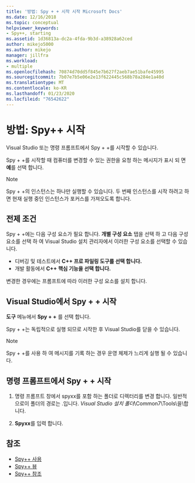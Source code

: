 ```yaml
---
title: '방법: Spy + + 시작 시작 Microsoft Docs'
ms.date: 12/16/2018
ms.topic: conceptual
helpviewer_keywords:
- Spy++, starting
ms.assetid: 1d36813a-dc2a-4fda-9b3d-a38928a62ced
author: mikejo5000
ms.author: mikejo
manager: jillfra
ms.workload:
- multiple
ms.openlocfilehash: 70874d70dd5f845e7b627f2aeb7ae51bafe45995
ms.sourcegitcommit: 7b07e7b5e06e2e13f622445c568b78a284e1a40d
ms.translationtype: MT
ms.contentlocale: ko-KR
ms.lasthandoff: 01/23/2020
ms.locfileid: "76542622"
---
```

# <a name="how-to-start-spy"></a>방법: Spy++ 시작

Visual Studio 또는 명령 프롬프트에서 Spy + +를 시작할 수 있습니다.

 Spy + +를 시작할 때 컴퓨터를 변경할 수 있는 권한을 요청 하는 메시지가 표시 되 면 **예**를 선택 합니다.

> [!NOTE]
> Spy + +의 인스턴스는 하나만 실행할 수 있습니다. 두 번째 인스턴스를 시작 하려고 하면 현재 실행 중인 인스턴스가 포커스를 가져오도록 합니다.

## <a name="prerequisites"></a>전제 조건

Spy + +에는 다음 구성 요소가 필요 합니다. **개별 구성 요소** 탭을 선택 하 고 다음 구성 요소를 선택 하 여 Visual Studio 설치 관리자에서 이러한 구성 요소를 선택할 수 있습니다.

* 디버깅 및 테스트에서  **C++ 프로 파일링 도구를 선택 합니다.**
* 개발 활동에서  **C++ 핵심 기능을 선택 합니다.**

변경한 경우에는 프롬프트에 따라 이러한 구성 요소를 설치 합니다.

## <a name="start-spy-from-visual-studio"></a>Visual Studio에서 Spy + + 시작

**도구** 메뉴에서 **Spy + +** 를 선택 합니다.

Spy + +는 독립적으로 실행 되므로 시작한 후 Visual Studio를 닫을 수 있습니다.

> [!NOTE]
> Spy + +를 사용 하 여 메시지를 기록 하는 경우 운영 체제가 느리게 실행 될 수 있습니다.

## <a name="start-spy-at-a-command-prompt"></a>명령 프롬프트에서 Spy + + 시작

1. 명령 프롬프트 창에서 spyxx를 포함 하는 폴더로 디렉터리를 변경 합니다. 일반적으로이 폴더의 경로는 .입니다. *Visual Studio 설치 폴더*\Common7\Tools\\을\\합니다.

2. **Spyxx**를 입력 합니다.

## <a name="see-also"></a>참조
- [Spy++ 사용](../debugger/using-spy-increment.md)
- [Spy++ 뷰](../debugger/spy-increment-views.md)
- [Spy++ 참조](../debugger/spy-increment-reference.md)
